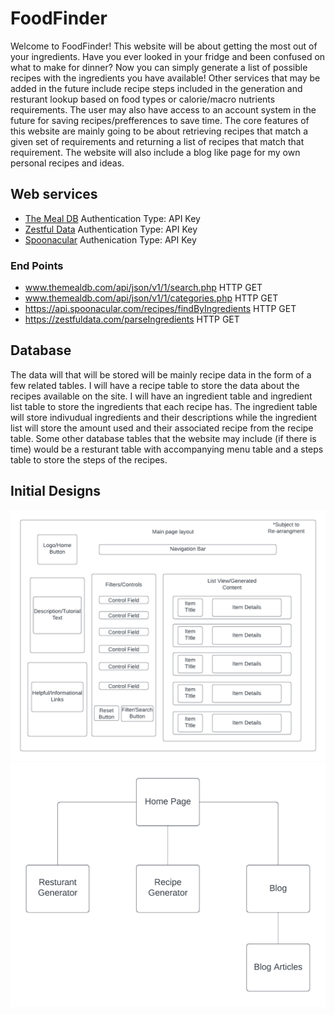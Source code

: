 FoodFinder
===========
Welcome to FoodFinder! This website will be about getting the most out of your ingredients.
Have you ever looked in your fridge and been confused on what to make for dinner? Now you can
simply generate a list of possible recipes with the ingredients you have available! Other services
that may be added in the future include recipe steps included in the generation and resturant lookup
based on food types or calorie/macro nutrients requirements. The user may also have access to an account
system in the future for saving recipes/prefferences to save time. The core features of this website
are mainly going to be about retrieving recipes that match a given set of requirements and returning a 
list of recipes that match that requirement. The website will also include a blog like page for
my own personal recipes and ideas.

Web services
------------
- [The Meal DB](https://www.themealdb.com/api.php) Authentication Type: API Key
- [Zestful Data](https://zestfuldata.com/docs) Authentication Type: API Key
- [Spoonacular](https://spoonacular.com/food-api/docs) Authenication Type: API Key

### End Points
- www.themealdb.com/api/json/v1/1/search.php HTTP GET
- www.themealdb.com/api/json/v1/1/categories.php HTTP GET
- https://api.spoonacular.com/recipes/findByIngredients HTTP GET
- https://zestfuldata.com/parseIngredients HTTP GET

Database
---------
The data will that will be stored will be mainly recipe data in the form of a few 
related tables. I will have a recipe table to store the data about the recipes available 
on the site. I will have an ingredient table and ingredient list table to store the ingredients
that each recipe has. The ingredient table will store indivudual ingredients and their descriptions
while the ingredient list will store the amount used and their associated recipe from the recipe table.
Some other database tables that the website may include (if there is time) would be a resturant 
table with accompanying menu table and a steps table to store the steps of the recipes. 

Initial Designs
----------------
![Site Layout](./FoodFinder-Site-Layout.png)
![Site Map](./FoodFinder-Site-Map.png)